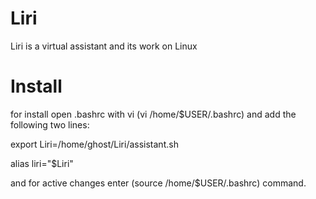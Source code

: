 # Liri
Liri is a virtual assistant and its work on Linux


# Install 

for install open .bashrc with vi (vi /home/$USER/.bashrc) and add the following two lines:
  
  export Liri=/home/ghost/Liri/assistant.sh
  
  alias liri="$Liri"
  
and for active changes enter (source /home/$USER/.bashrc) command.
